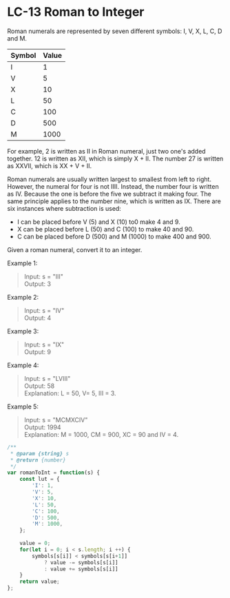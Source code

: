 # LC-13 Roman to Integer

Roman numerals are represented by seven different symbols: I, V, X, L, C, D and M.

|Symbol |Value  |
|--     |--     |  
|I      |1      |
|V      |5      |
|X      |10     |
|L      |50     |
|C      |100    |
|D      |500    |
|M      |1000   |
For example, 2 is written as II in Roman numeral, just two one's added together. 12 is written as XII, which is simply X + II. The number 27 is written as XXVII, which is XX + V + II.

Roman numerals are usually written largest to smallest from left to right. However, the numeral for four is not IIII. Instead, the number four is written as IV. Because the one is before the five we subtract it making four. The same principle applies to the number nine, which is written as IX. There are six instances where subtraction is used:

* I can be placed before V (5) and X (10) to0 make 4 and 9. 
* X can be placed before L (50) and C (100) to make 40 and 90. 
* C can be placed before D (500) and M (1000) to make 400 and 900.

Given a roman numeral, convert it to an integer.

 

Example 1:

>Input: s = "III"\
>Output: 3

Example 2:

>Input: s = "IV"\
>Output: 4

Example 3:
>Input: s = "IX"\
>Output: 9

Example 4:
>Input: s = "LVIII"\
>Output: 58\
>Explanation: L = 50, V= 5, III = 3.

Example 5:
>Input: s = "MCMXCIV"\
>Output: 1994\
>Explanation: M = 1000, CM = 900, XC = 90 and IV = 4.

```javascript
/**
 * @param {string} s
 * @return {number}
 */
var romanToInt = function(s) {
    const lut = {
        'I': 1,
        'V': 5,
        'X': 10,
        'L': 50,
        'C': 100,
        'D': 500,
        'M': 1000,
    };
    
    value = 0;
    for(let i = 0; i < s.length; i ++) {
        symbols[s[i]] < symbols[s[i+1]]
            ? value -= symbols[s[i]]
            : value += symbols[s[i]]
    }
    return value;
};
```